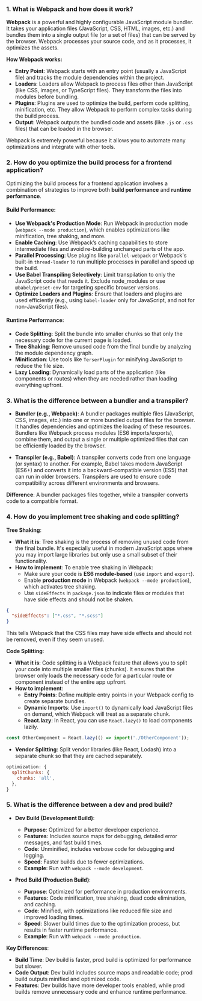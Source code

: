 ### 1. What is Webpack and how does it work?

**Webpack** is a powerful and highly configurable JavaScript module bundler. It takes your application files (JavaScript, CSS, HTML, images, etc.) and bundles them into a single output file (or a set of files) that can be served by the browser. Webpack processes your source code, and as it processes, it optimizes the assets.

**How Webpack works:**
- **Entry Point**: Webpack starts with an entry point (usually a JavaScript file) and tracks the module dependencies within the project.
- **Loaders**: Loaders allow Webpack to process files other than JavaScript (like CSS, images, or TypeScript files). They transform the files into modules before bundling.
- **Plugins**: Plugins are used to optimize the build, perform code splitting, minification, etc. They allow Webpack to perform complex tasks during the build process.
- **Output**: Webpack outputs the bundled code and assets (like `.js` or `.css` files) that can be loaded in the browser.

Webpack is extremely powerful because it allows you to automate many optimizations and integrate with other tools.

### 2. How do you optimize the build process for a frontend application?

Optimizing the build process for a frontend application involves a combination of strategies to improve both **build performance** and **runtime performance**.

#### **Build Performance:**
- **Use Webpack's Production Mode**: Run Webpack in production mode (`webpack --mode production`), which enables optimizations like minification, tree shaking, and more.
- **Enable Caching**: Use Webpack’s caching capabilities to store intermediate files and avoid re-building unchanged parts of the app.
- **Parallel Processing**: Use plugins like `parallel-webpack` or Webpack's built-in `thread-loader` to run multiple processes in parallel and speed up the build.
- **Use Babel Transpiling Selectively**: Limit transpilation to only the JavaScript code that needs it. Exclude node_modules or use `@babel/preset-env` for targeting specific browser versions.
- **Optimize Loaders and Plugins**: Ensure that loaders and plugins are used efficiently (e.g., using `babel-loader` only for JavaScript, and not for non-JavaScript files).

#### **Runtime Performance:**
- **Code Splitting**: Split the bundle into smaller chunks so that only the necessary code for the current page is loaded.
- **Tree Shaking**: Remove unused code from the final bundle by analyzing the module dependency graph.
- **Minification**: Use tools like `TerserPlugin` for minifying JavaScript to reduce the file size.
- **Lazy Loading**: Dynamically load parts of the application (like components or routes) when they are needed rather than loading everything upfront.

### 3. What is the difference between a bundler and a transpiler?

- **Bundler (e.g., Webpack)**: A bundler packages multiple files (JavaScript, CSS, images, etc.) into one or more bundled output files for the browser. It handles dependencies and optimizes the loading of these resources. Bundlers like Webpack process modules (ES6 imports/exports), combine them, and output a single or multiple optimized files that can be efficiently loaded by the browser.

- **Transpiler (e.g., Babel)**: A transpiler converts code from one language (or syntax) to another. For example, Babel takes modern JavaScript (ES6+) and converts it into a backward-compatible version (ES5) that can run in older browsers. Transpilers are used to ensure code compatibility across different environments and browsers.

**Difference**: A bundler packages files together, while a transpiler converts code to a compatible format.

### 4. How do you implement tree shaking and code splitting?

**Tree Shaking**:
- **What it is**: Tree shaking is the process of removing unused code from the final bundle. It's especially useful in modern JavaScript apps where you may import large libraries but only use a small subset of their functionality.
- **How to implement**: To enable tree shaking in Webpack:
  - Make sure your code is **ES6 module-based** (use `import` and `export`).
  - Enable **production mode** in Webpack (`webpack --mode production`), which activates tree shaking.
  - Use `sideEffects` in `package.json` to indicate files or modules that have side effects and should not be shaken.

```json
{
  "sideEffects": ["*.css", "*.scss"]
}
```
This tells Webpack that the CSS files may have side effects and should not be removed, even if they seem unused.

**Code Splitting**:
- **What it is**: Code splitting is a Webpack feature that allows you to split your code into multiple smaller files (chunks). It ensures that the browser only loads the necessary code for a particular route or component instead of the entire app upfront.
- **How to implement**:
  - **Entry Points**: Define multiple entry points in your Webpack config to create separate bundles.
  - **Dynamic Imports**: Use `import()` to dynamically load JavaScript files on demand, which Webpack will treat as a separate chunk.
  - **React.lazy**: In React, you can use `React.lazy()` to load components lazily.
  
```js
const OtherComponent = React.lazy(() => import('./OtherComponent'));
```

- **Vendor Splitting**: Split vendor libraries (like React, Lodash) into a separate chunk so that they are cached separately.

```js
optimization: {
  splitChunks: {
    chunks: 'all',
  },
}
```

### 5. What is the difference between a dev and prod build?

- **Dev Build (Development Build)**:
  - **Purpose**: Optimized for a better developer experience.
  - **Features**: Includes source maps for debugging, detailed error messages, and fast build times.
  - **Code**: Unminified, includes verbose code for debugging and logging.
  - **Speed**: Faster builds due to fewer optimizations.
  - **Example**: Run with `webpack --mode development`.

- **Prod Build (Production Build)**:
  - **Purpose**: Optimized for performance in production environments.
  - **Features**: Code minification, tree shaking, dead code elimination, and caching.
  - **Code**: Minified, with optimizations like reduced file size and improved loading times.
  - **Speed**: Slower build times due to the optimization process, but results in faster runtime performance.
  - **Example**: Run with `webpack --mode production`.

**Key Differences**:
- **Build Time**: Dev build is faster, prod build is optimized for performance but slower.
- **Code Output**: Dev build includes source maps and readable code; prod build outputs minified and optimized code.
- **Features**: Dev builds have more developer tools enabled, while prod builds remove unnecessary code and enhance runtime performance.

